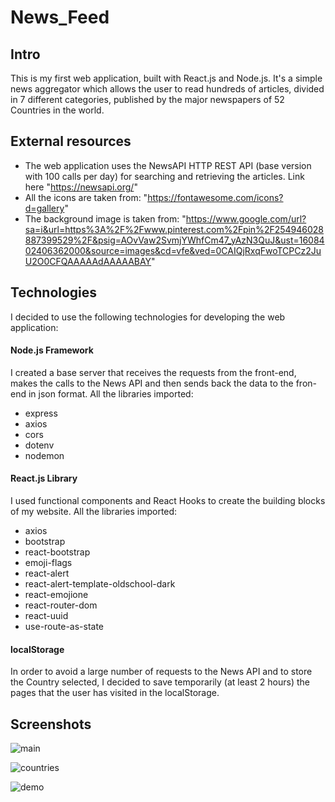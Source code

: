 # News_Feed

## Intro
This is my first web application, built with React.js and Node.js. It's a simple news aggregator which allows the user to read hundreds of articles, divided in 7 different categories, published by the major newspapers of 52 Countries in the world.

## External resources
- The web application uses the NewsAPI HTTP REST API (base version with 100 calls per day) for searching and retrieving the articles. Link here "https://newsapi.org/"
- All the icons are taken from: "https://fontawesome.com/icons?d=gallery"
- The background image is taken from: "https://www.google.com/url?sa=i&url=https%3A%2F%2Fwww.pinterest.com%2Fpin%2F254946028887399529%2F&psig=AOvVaw2SvmjYWhfCm47_yAzN3QuJ&ust=1608402406362000&source=images&cd=vfe&ved=0CAIQjRxqFwoTCPCz2JuU2O0CFQAAAAAdAAAAABAY"


## Technologies
I decided to use the following technologies for developing the web application:

#### Node.js Framework
I created a base server that receives the requests from the front-end, makes the calls to the News API and then sends back the data to the fron-end in json format. All the libraries imported:

- express 
- axios 
- cors 
- dotenv
- nodemon

#### React.js Library
I used functional components and React Hooks to create the building blocks of my website. All the libraries imported:

- axios
- bootstrap
- react-bootstrap
- emoji-flags
- react-alert
- react-alert-template-oldschool-dark
- react-emojione
- react-router-dom
- react-uuid
- use-route-as-state

#### localStorage
In order to avoid a large number of requests to the News API and to store the Country selected, I decided to save temporarily (at least 2 hours) the pages that the user has visited in the localStorage.

## Screenshots
![main](https://user-images.githubusercontent.com/62058037/102647487-16cdfc80-4166-11eb-9a18-9a2735e45a68.PNG)

![countries](https://user-images.githubusercontent.com/62058037/102647493-1a618380-4166-11eb-87df-dc6913bb9d54.PNG)

![demo](https://user-images.githubusercontent.com/62058037/102648667-2e0de980-4168-11eb-930b-9a32d573b4e1.gif)
